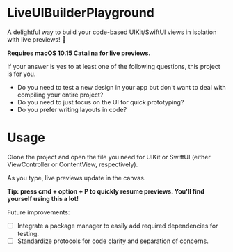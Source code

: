 # LiveUIBuilderPlayground
A delightful way to build your code-based UIKit/SwiftUI views in isolation with live previews!  🎉

**Requires macOS 10.15 Catalina for live previews.**

If your answer is yes to at least one of the following questions, this project is for you.

- Do you need to test a new design in your app but don't want to deal with compiling your entire project?
- Do you need to just focus on the UI for quick prototyping?
- Do you prefer writing layouts in code?

# Usage

Clone the project and open the file you need for UIKit or SwiftUI (either ViewController or ContentView, respectively).

As you type, live previews update in the canvas. 

**Tip: press cmd + option + P to quickly resume previews. You'll find yourself using this a lot!**

Future improvements:

- [ ] Integrate a package manager to easily add required dependencies for testing.
- [ ] Standardize protocols for code clarity and separation of concerns.
